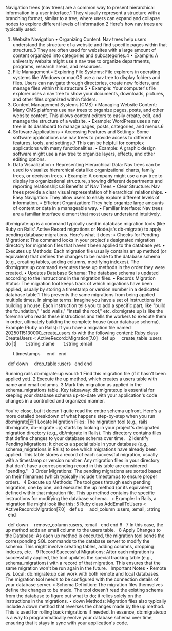 Navigation trees (nav trees) are a common way to present hierarchical information in a user interface.1 They visually represent a structure with a branching format, similar to a tree, where users can expand and collapse nodes to explore different levels of information.2
Here's how nav trees are typically used:
1. Website Navigation
	•	Organizing Content: Nav trees help users understand the structure of a website and find specific pages within that structure.3 They are often used for websites with a large amount of content organized into categories and subcategories.4
	•	Example: A university website might use a nav tree to organize departments, programs, research areas, and resources.
2. File Management
	•	Exploring File Systems: File explorers in operating systems like Windows or macOS use a nav tree to display folders and files. Users can navigate through directories, create new folders, and manage files within this structure.5
	•	Example: Your computer's file explorer uses a nav tree to show your documents, downloads, pictures, and other files organized within folders.
3. Content Management Systems (CMS)
	•	Managing Website Content: Many CMS platforms use nav trees to organize pages, posts, and other website content. This allows content editors to easily create, edit, and manage the structure of a website.
	•	Example: WordPress uses a nav tree in its dashboard to manage pages, posts, categories, and menus.6
4. Software Applications
	•	Accessing Features and Settings: Some software applications use nav trees to provide access to different features, tools, and settings.7 This can be helpful for complex applications with many functionalities.
	•	Example: A graphic design software might use a nav tree to organize layers, effects, and other editing options.
5. Data Visualization
	•	Representing Hierarchical Data: Nav trees can be used to visualize hierarchical data like organizational charts, family trees, or decision trees.
	•	Example: A company might use a nav tree to display its organizational structure, showing different departments and reporting relationships.8
Benefits of Nav Trees
	•	Clear Structure: Nav trees provide a clear visual representation of hierarchical relationships.
	•	Easy Navigation: They allow users to easily explore different levels of information.
	•	Efficient Organization: They help organize large amounts of content or data in a manageable way.
	•	Familiar Interface: Nav trees are a familiar interface element that most users understand intuitively.

db:migrate:up is a command typically used in database migration tools (like Ruby on Rails' Active Record migrations or Node.js's db-migrate) to apply pending database migrations.
Here's what it does:
	•	Checks for Pending Migrations: The command looks in your project's designated migration directory for migration files that haven't been applied to the database yet.
	•	Executes up Methods: Each migration file usually contains an up method (or equivalent) that defines the changes to be made to the database schema (e.g., creating tables, adding columns, modifying indexes). The db:migrate:up command executes these up methods in the order they were created.
	•	Updates Database Schema: The database schema is updated according to the instructions in the migration files.
	•	Records Migration Status: The migration tool keeps track of which migrations have been applied, usually by storing a timestamp or version number in a dedicated database table.1 This prevents the same migrations from being applied multiple times.
In simpler terms:
Imagine you have a set of instructions for building a house. Each instruction tells you to add a specific part, like "build the foundation," "add walls," "install the roof," etc. db:migrate:up is like the foreman who reads these instructions and tells the workers to execute them in order, ultimately building the complete house (your database schema).
Example (Ruby on Rails):
If you have a migration file named 20250115130000_create_users.rb with the following content:
Ruby
class CreateUsers < ActiveRecord::Migration[7.0]
  def up
    create_table :users do |t|
      t.string :name
      t.string :email

      t.timestamps
    end
  end

  def down
    drop_table :users
  end
end

Running rails db:migrate:up would:
	1	Find this migration file (if it hasn't been applied yet).
	2	Execute the up method, which creates a users table with name and email columns.
	3	Mark this migration as applied in the schema_migrations table.
Key takeaway: db:migrate:up is essential for keeping your database schema up-to-date with your application's code changes in a controlled and organized manner.

You're close, but it doesn't quite read the entire schema upfront. Here's a more detailed breakdown of what happens step-by-step when you run db:migrate:up:
	1	Locate Migration Files: The migration tool (e.g., rails db:migrate, db-migrate up) starts by looking in your project's designated migration directory (e.g., db/migrate in Rails). This directory contains files that define changes to your database schema over time.  
	2	Identify Pending Migrations: It checks a special table in your database (e.g., schema_migrations in Rails) to see which migrations have already been applied. This table stores a record of each successful migration, usually with a timestamp or version number. Any migration files in your directory that don't have a corresponding record in this table are considered "pending."  
	3	Order Migrations: The pending migrations are sorted based on their filenames (which typically include timestamps to ensure proper order).  
	4	Execute up Methods: The tool goes through each pending migration, one by one, and executes the up method (or its equivalent) defined within that migration file. This up method contains the specific instructions for modifying the database schema.  
	◦	Example: In Rails, a migration file might look like this:
	5	Ruby
class AddEmailToUsers < ActiveRecord::Migration[7.0]
  def up
    add_column :users, :email, :string
  end

  def down
    remove_column :users, :email
  end
end
	6	 
	7	In this case, the up method adds an email column to the users table.  
	8	Apply Changes to the Database: As each up method is executed, the migration tool sends the corresponding SQL commands to the database server to modify the schema. This might involve creating tables, adding columns, dropping indexes, etc.  
	9	Record Successful Migrations: After each migration is successfully applied, the tool updates the special tracking table (e.g., schema_migrations) with a record of that migration. This ensures that the same migration won't be run again in the future.  
Important Notes
	•	Remote vs. Local: db:migrate:up can work with both remote and local databases. The migration tool needs to be configured with the connection details of your database server.
	•	Schema Definition: The migration files themselves define the changes to be made. The tool doesn't read the existing schema from the database to figure out what to do; it relies solely on the instructions in the migrations.
	•	down Methods: Migration files also typically include a down method that reverses the changes made by the up method. This is used for rolling back migrations if needed.
In essence, db:migrate:up is a way to programmatically evolve your database schema over time, ensuring that it stays in sync with your application's code.

